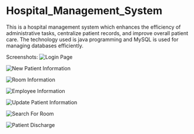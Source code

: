 # Hospital_Management_System

This is a hospital management system which enhances the efficiency 
of administrative tasks, centralize patient records, and improve 
overall patient care. The technology used is java programming and MySQL is used for managing databases efficiently.

Screenshots:
![Login Page](https://github.com/user-attachments/assets/afe459ff-bd6d-4786-8c56-383abe2a83df)

![New Patient Information](https://github.com/user-attachments/assets/cc68afcd-a70f-494b-b170-648f1466582c)

![Room Information](https://github.com/user-attachments/assets/54886b08-9a3f-463d-b293-2a4d2bb05626)

![Employee Information](https://github.com/user-attachments/assets/db1494fe-688a-4b4a-8091-dd3624785395)

![Update Patient Information](https://github.com/user-attachments/assets/97b61e70-9f33-4470-96ab-3c5ce0c0164a)

![Search For Room](https://github.com/user-attachments/assets/cbee0221-2bd9-4a3c-b674-8fb0ca7500c7)

![Patient Discharge](https://github.com/user-attachments/assets/e90e7253-bc51-4d8e-ac01-c3e93823725e)











